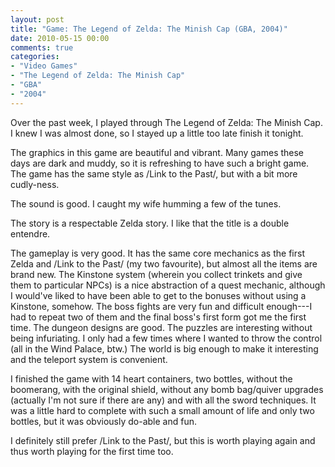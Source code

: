 ```yaml
---
layout: post
title: "Game: The Legend of Zelda: The Minish Cap (GBA, 2004)"
date: 2010-05-15 00:00
comments: true
categories:
- "Video Games"
- "The Legend of Zelda: The Minish Cap"
- "GBA"
- "2004"
---
```


Over the past week, I played through The Legend of Zelda: The
Minish Cap. I knew I was almost done, so I stayed up a little too
late finish it tonight.

The graphics in this game are beautiful and vibrant. Many games
these days are dark and muddy, so it is refreshing to have such a
bright game. The game has the same style as /Link to the Past/,
but with a bit more cudly-ness.

The sound is good. I caught my wife humming a few of the
tunes.

The story is a respectable Zelda story. I like that the title
is a double entendre.

The gameplay is very good. It has the same core mechanics as
the first Zelda and /Link to the Past/ (my two
favourite), but almost all the items are brand new. The Kinstone
system (wherein you collect trinkets and give them to particular
NPCs) is a nice abstraction of a quest mechanic, although I
would've liked to have been able to get to the bonuses without
using a Kinstone, somehow. The boss fights are very fun and
difficult enough---I had to repeat two of them and the final
boss's first form got me the first time. The dungeon designs are
good. The puzzles are interesting without being infuriating. I
only had a few times where I wanted to throw the control (all in
the Wind Palace, btw.) The world is big enough to make it
interesting and the teleport system is convenient.

I finished the game with 14 heart containers, two bottles,
without the boomerang, with the original shield, without any bomb
bag/quiver upgrades (actually I'm not sure if there are any) and
with all the sword techniques. It was a little hard to complete
with such a small amount of life and only two bottles, but it was
obviously do-able and fun.

I definitely still prefer /Link to the Past/, but
this is worth playing again and thus worth playing for the first
time too.
